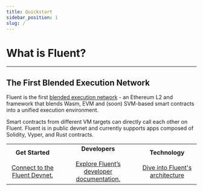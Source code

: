 ```yaml
---
title: Quickstart
sidebar_position: 1
slug: /
---
```


# What is Fluent?

---
The First Blended Execution Network
---

Fluent is the first [blended execution network](https://mirror.xyz/fluentlabs.eth/8IelEprNblwr1HENCzbp9WFEc7FieEapD5SAiBNUBGA) - an Ethereum L2 and framework that blends Wasm, EVM and (soon) SVM-based smart contracts into a unified execution environment.

Smart contracts from different VM targets can directly call each other on Fluent. Fluent is in public devnet and currently supports apps composed of Solidity, Vyper, and Rust contracts.

<table data-column-title-hidden data-view="cards">
    <tbody>
        <tr>
            <td align="center">
                <strong>Get Started</strong> 
                <br> </br>
                <a href="developer-preview/connect-to-the-fluent-devnet">Connect to the Fluent Devnet.</a>
            </td>
            <td align="center">
                <strong>Developers </strong>
                <br> </br>
                <a href="developer-preview/connect-to-the-fluent-devnet">Explore Fluent’s developer documentation.</a>
            </td>
            <td align="center">
                <strong>Technology </strong>
                <br> </br> 
                <a href="developer-guides/developer-quickstart-guides">Dive into Fluent's architecture</a>
            </td>
        </tr>
    </tbody>
</table>